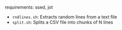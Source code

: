 requirements: ssed, jot

- `rndlines.sh`: Extracts random lines from a text file
- `split.sh`: Splits a CSV file into chunks of N lines
